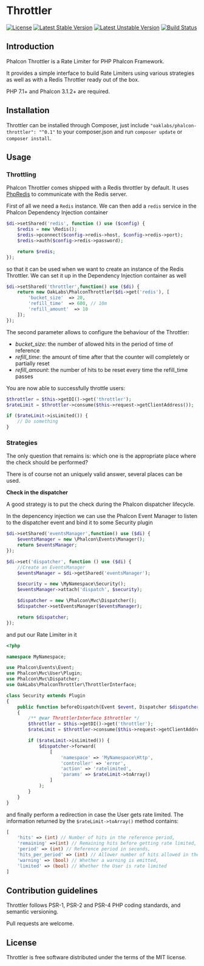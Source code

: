 # Throttler

[![License](https://poser.pugx.org/oaklabs/phalcon-throttler/license)](https://packagist.org/packages/oaklabs/phalcon-throttler)
[![Latest Stable Version](https://poser.pugx.org/oaklabs/phalcon-throttler/v/stable)](https://packagist.org/packages/oaklabs/phalcon-throttler)
[![Latest Unstable Version](https://poser.pugx.org/oaklabs/phalcon-throttler/v/unstable)](https://packagist.org/packages/oaklabs/phalcon-throttler)
[![Build Status](https://travis-ci.org/oak-labs-io/phalcon-throttler.svg)](https://travis-ci.org/oak-labs-io/phalcon-throttler)

## Introduction

Phalcon Throttler is a Rate Limiter for PHP Phalcon Framework.

It provides a simple interface to build Rate Limiters using various strategies as well as with a Redis Throttler ready out of the box.

PHP 7.1+ and Phalcon 3.1.2+ are required.

## Installation
 
Throttler can be installed through Composer, just include `"oaklabs/phalcon-throttler": "^0.1"` to your composer.json and run `composer update` or `composer install`.

## Usage

### Throttling

Phalcon Throttler comes shipped with a Redis throttler by default. 
It uses [PhpRedis](https://github.com/phpredis/phpredis) to communicate with the Redis server.

First of all we need a `Redis` instance. 
We can then add a `redis` service in the Phalcon Dependency Injection container

```php
$di->setShared('redis', function () use ($config) {
    $redis = new \Redis();
    $redis->pconnect($config->redis->host, $config->redis->port);
    $redis->auth($config->redis->password);

    return $redis;
});
``` 

so that it can be used when we want to create an instance of the Redis Throttler.
We can set it up in the Dependency Injection container as well

```php
$di->setShared('throttler',function() use ($di) {
    return new OakLabs\PhalconThrottler($di->get('redis'), [
        'bucket_size'  => 20,
        'refill_time'  => 600, // 10m
        'refill_amount'  => 10
    ]);
});
```

The second parameter allows to configure the behaviour of the Throttler:

- *bucket_size*: the number of allowed hits in the period of time of reference
- *refill_time*: the amount of time after that the counter will completely or partially reset
- *refill_amount*: the number of hits to be reset every time the refill_time passes 

You are now able to successfully throttle users:

```php
$throttler = $this->getDI()->get('throttler');
$rateLimit = $throttler->consume($this->request->getClientAddress());

if ($rateLimit->isLimited()) {
    // Do something
}
```

### Strategies

The only question that remains is: which one is the appropriate place where the check should be performed?

There is of course not an uniquely valid answer, several places can be used. 

**Check in the dispatcher**

A good strategy is to put the check during the Phalcon dispatcher lifecycle.

In the depencency injection we can use the Phalcon Event Manager to listen to the dispatcher event and bind it to some Security plugin

```php
$di->setShared('eventsManager',function() use ($di) {
    $eventsManager = new \Phalcon\Events\Manager();
    return $eventsManager;
});

$di->set('dispatcher', function () use ($di) {
    //Create an EventsManager
    $eventsManager = $di->getShared('eventsManager');

    $security = new \MyNamespace\Security();
    $eventsManager->attach('dispatch', $security);

    $dispatcher = new \Phalcon\Mvc\Dispatcher();
    $dispatcher->setEventsManager($eventsManager);

    return $dispatcher;
});
```

and put our Rate Limiter in it

```php
<?php

namespace MyNamespace;

use Phalcon\Events\Event;
use Phalcon\Mvc\User\Plugin;
use Phalcon\Mvc\Dispatcher;
use OakLabs\PhalconThrottler\ThrottlerInterface;

class Security extends Plugin
{
    public function beforeDispatch(Event $event, Dispatcher $dispatcher)
    {
        /** @var ThrottlerInterface $throttler */
        $throttler = $this->getDI()->get('throttler');
        $rateLimit = $throttler->consume($this->request->getClientAddress());

        if ($rateLimit->isLimited()) {
            $dispatcher->forward(
                [
                    'namespace' => 'MyNamespace\Http',
                    'controller' => 'error',
                    'action' => 'ratelimited',
                    'params' => $rateLimit->toArray()
                ]
            );
        }
    }
}
```

and finally perform a redirection in case the User gets rate limited.
The information returned by the `$rateLimit->toArray()` method contains:

```php
[
    'hits' => (int) // Number of hits in the reference period,
    'remaining' =>(int) // Remaining hits before getting rate limited,
    'period' => (int) // Reference period in seconds,
    'hits_per_period' => (int) // Allower number of hits allowed in the reference period,
    'warning' => (bool) // Whether a warning is emitted,
    'limited' => (bool) // Whether the User is rate limited
]
```

## Contribution guidelines

Throttler follows PSR-1, PSR-2 and PSR-4 PHP coding standards, and semantic versioning.

Pull requests are welcome.

## License

Throttler is free software distributed under the terms of the MIT license.
